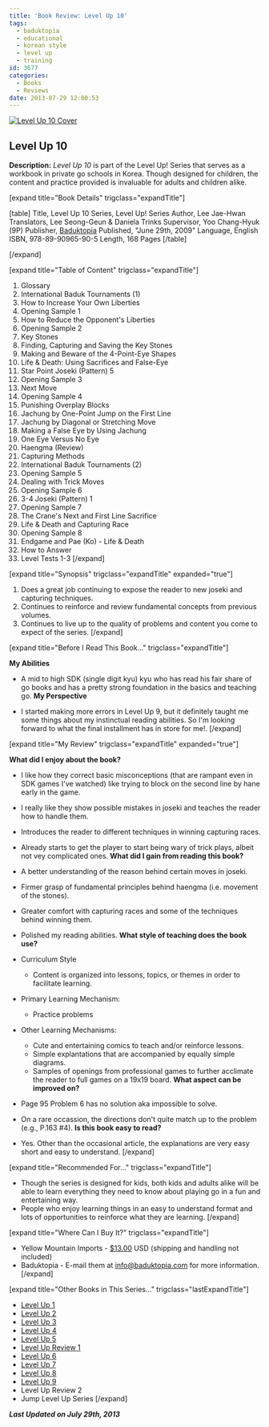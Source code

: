 ```yaml
---
title: 'Book Review: Level Up 10'
tags:
  - baduktopia
  - educational
  - korean style
  - level up
  - training
id: 3677
categories:
  - Books
  - Reviews
date: 2013-07-29 12:00:53
---
```


[![Level Up 10 Cover](http://www.bengozen.com/wp-content/uploads/2013/07/levelup10cover.jpg)](http://www.bengozen.com/wp-content/uploads/2013/07/levelup10cover.jpg)

## Level Up 10

**Description:** _Level Up 10_ is part of the Level Up! Series that serves as a workbook in private go schools in Korea. Though designed for children, the content and practice provided is invaluable for adults and children alike.

<!--more-->

[expand title="Book Details" trigclass="expandTitle"]

[table]
Title, Level Up 10
Series, Level Up! Series
Author, Lee Jae-Hwan
Translators, Lee Seong-Geun &amp; Daniela Trinks
Supervisor, Yoo Chang-Hyuk (9P)
Publisher, [Baduktopia](http://www.baduktopia.com)
Published, "June 29th, 2009"
Language, English
ISBN, 978-89-90965-90-5
Length, 168 Pages
[/table]

[/expand]

[expand title="Table of Content" trigclass="expandTitle"]

1.  Glossary
2.  International Baduk Tournaments (1)
3.  How to Increase Your Own Liberties
4.  Opening Sample 1
5.  How to Reduce the Opponent's Liberties
6.  Opening Sample 2
7.  Key Stones
8.  Finding, Capturing and Saving the Key Stones
9.  Making and Beware of the 4-Point-Eye Shapes
10.  Life &amp; Death: Using Sacrifices and False-Eye
11.  Star Point Joseki (Pattern) 5
12.  Opening Sample 3
13.  Next Move
14.  Opening Sample 4
15.  Punishing Overplay Blocks
16.  Jachung by One-Point Jump on the First Line
17.  Jachung by Diagonal or Stretching Move
18.  Making a False Eye by Using Jachung
19.  One Eye Versus No Eye
20.  Haengma (Review)
21.  Capturing Methods
22.  International Baduk Tournaments (2)
23.  Opening Sample 5
24.  Dealing with Trick Moves
25.  Opening Sample 6
26.  3-4 Joseki (Pattern) 1
27.  Opening Sample 7
28.  The Crane's Next and First Line Sacrifice
29.  Life &amp; Death and Capturing Race
30.  Opening Sample 8
31.  Endgame and Pae (Ko) - Life &amp; Death
32.  How to Answer
33.  Level Tests 1-3
[/expand]

[expand title="Synopsis" trigclass="expandTitle" expanded="true"]

1.  Does a great job continuing to expose the reader to new joseki and capturing techniques.
2.  Continues to reinforce and review fundamental concepts from previous volumes.
3.  Continues to live up to the quality of problems and content you come to expect of the series.
[/expand]

[expand title="Before I Read This Book..." trigclass="expandTitle"]

**My Abilities**

*   A mid to high SDK (single digit kyu) kyu who has read his fair share of go books and has a pretty strong foundation in the basics and teaching go.
**My Perspective**

*   I started making more errors in Level Up 9, but it definitely taught me some things about my instinctual reading abilities. So I'm looking forward to what the final installment has in store for me!.
[/expand]

[expand title="My Review" trigclass="expandTitle" expanded="true"]

**What did I enjoy about the book?**

*   I like how they correct basic misconceptions (that are rampant even in SDK games I've watched) like trying to block on the second line by hane early in the game.
*   I really like they show possible mistakes in joseki and teaches the reader how to handle them.
*   Introduces the reader to different techniques in winning capturing races.
*   Already starts to get the player to start being wary of trick plays, albeit not vey complicated ones.
**What did I gain from reading this book?**

*   A better understanding of the reason behind certain moves in joseki.
*   Firmer grasp of fundamental principles behind haengma (i.e. movement of the stones).
*   Greater comfort with capturing races and some of the techniques behind winning them.
*   Polished my reading abilities.
**What style of teaching does the book use?**

*   Curriculum Style

    *   Content is organized into lessons, topics, or themes in order to facilitate learning.

*   Primary Learning Mechanism:

    *   Practice problems

*   Other Learning Mechanisms:

    *   Cute and entertaining comics to teach and/or reinforce lessons.
    *   Simple explantations that are accompanied by equally simple diagrams.
    *   Samples of openings from professional games to further acclimate the reader to full games on a 19x19 board.
**What aspect can be improved on?**

*   Page 95 Problem 6 has no solution aka impossible to solve.
*   On a rare occassion, the directions don't quite match up to the problem (e.g., P.163 #4).
**Is this book easy to read?**

*   Yes. Other than the occasional article, the explanations are very easy short and easy to understand.
[/expand]

[expand title="Recommended For..." trigclass="expandTitle"]

*   Though the series is designed for kids, both kids and adults alike will be able to learn everything they need to know about playing go in a fun and entertaining way.
*   People who enjoy learning things in an easy to understand format and lots of opportunities to reinforce what they are learning.
[/expand]

[expand title="Where Can I Buy It?" trigclass="expandTitle"]

*   Yellow Mountain Imports - [$13.00](https://www.ymimports.com/p-796-level-up-10-12-10-kyu.aspx "Yellow Mountain Imports Purchase Link") USD (shipping and handling not included)
*   Baduktopia - E-mail them at info@baduktopia.com for more information.
[/expand]

[expand title="Other Books in This Series..." trigclass="lastExpandTitle"]

*   [Level Up 1](http://www.bengozen.com/book-review-level-up-1/ "Book Review: Level Up 1")
*   [Level Up 2](http://www.bengozen.com/book-review-level-up-vol-2/ "Book Review: Level Up 2")
*   [Level Up 3](http://www.bengozen.com/book-review-level-up-3/ "Book Review: Level Up 3")
*   [Level Up 4](http://www.bengozen.com/book-review-level-up-4/ "Book Review: Level Up 4")
*   [Level Up 5](http://www.bengozen.com/book-review-level-up-5/ "Book Review: Level Up 5")
*   [Level Up Review 1](http://www.bengozen.com/book-review-level-up-review-1/ "Book Review: Level Up Review 1")
*   [Level Up 6](http://www.bengozen.com/book-review-level-up-6/ "Book Review: Level Up 6")
*   [Level Up 7](http://www.bengozen.com/book-review-level-up-7/ "Book Review: Level Up 7")
*   [Level Up 8](http://www.bengozen.com/book-review-level-up-8/ "Book Review: Level Up 8")
*   [Level Up 9](http://www.bengozen.com/book-review-level-up-9/ "Book Review: Level Up 9")
*   Level Up Review 2
*   Jump Level Up Series
[/expand]

_**Last Updated on July 29th, 2013**_